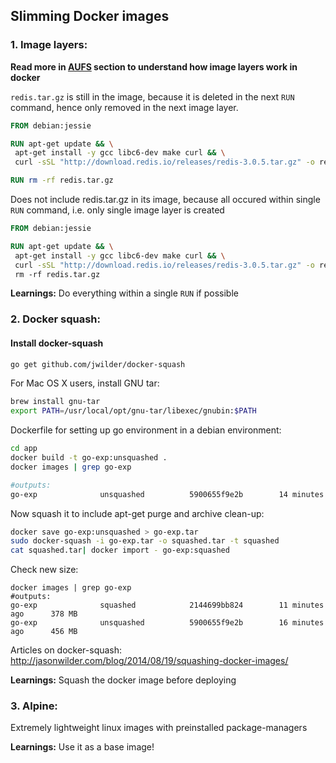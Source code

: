 ## Slimming Docker images

### 1. Image layers:

**Read more in [AUFS](http://www.thegeekstuff.com/2013/05/linux-aufs/) section to understand how image layers work in docker**

`redis.tar.gz` is still in the image, because it is deleted in the next `RUN` command, hence only removed in the next image layer.
```Dockerfile
FROM debian:jessie

RUN apt-get update && \
 apt-get install -y gcc libc6-dev make curl && \
 curl -sSL "http://download.redis.io/releases/redis-3.0.5.tar.gz" -o redis.tar.gz

RUN rm -rf redis.tar.gz
```

Does not include redis.tar.gz in its image, because all occured within single `RUN` command, i.e. only single image layer is created 

```Dockerfile
FROM debian:jessie

RUN apt-get update && \
 apt-get install -y gcc libc6-dev make curl && \
 curl -sSL "http://download.redis.io/releases/redis-3.0.5.tar.gz" -o redis.tar.gz && \ 
 rm -rf redis.tar.gz
```


**Learnings:** Do everything within a single `RUN` if possible


### 2. Docker squash:

#### Install docker-squash

```bash
go get github.com/jwilder/docker-squash
```

For Mac OS X users, install GNU tar: 

```bash
brew install gnu-tar
export PATH=/usr/local/opt/gnu-tar/libexec/gnubin:$PATH
```

Dockerfile for setting up go environment in a debian environment: 

```bash
cd app 
docker build -t go-exp:unsquashed .
docker images | grep go-exp

#outputs: 
go-exp              unsquashed          5900655f9e2b        14 minutes ago      456 MB
```

Now squash it to include apt-get purge and archive clean-up: 
```bash
docker save go-exp:unsquashed > go-exp.tar
sudo docker-squash -i go-exp.tar -o squashed.tar -t squashed
cat squashed.tar| docker import - go-exp:squashed
```

Check new size: 
```
docker images | grep go-exp
#outputs: 
go-exp              squashed            2144699bb824        11 minutes ago      378 MB
go-exp              unsquashed          5900655f9e2b        16 minutes ago      456 MB
```

Articles on docker-squash:
http://jasonwilder.com/blog/2014/08/19/squashing-docker-images/

**Learnings:** Squash the docker image before deploying

### 3. Alpine:

Extremely lightweight linux images with preinstalled package-managers

**Learnings:** Use it as a base image!